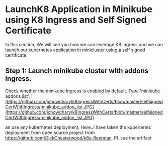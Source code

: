 # LaunchK8 Application in Minikube using K8 Ingress and Self Signed Certificate
In this section, We will see you how we can  leverage K8 Ingress and we can launch our kubernetes application in minicluster using a self signed certificate.

## Step 1: Launch minikube cluster with addons Ingress.
Check whether the minikube Ingress is enabled by default. Type 'minikube addons list', 
![https://github.com/jchowdhary/k8IngressWithCerts/blob/master/selfsignedCertWithIngress/minikube_addon_list.JPG](https://github.com/jchowdhary/k8IngressWithCerts/blob/master/selfsignedCertWithIngress/minikube_addon_list.JPG)

an use any kubernetes deployment, Here..I have taken the kubernetes deployment from open source project from https://github.com/DickChesterwood/k8s-fleetman.
Pl. see the artifact
